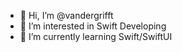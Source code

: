 - 👋 Hi, I’m @vandergrifft
- 👀 I’m interested in Swift Developing 
- 🌱 I’m currently learning Swift/SwiftUI

<!---
vandergrifft/vandergrifft is a ✨ special ✨ repository because its `README.md` (this file) appears on your GitHub profile.
You can click the Preview link to take a look at your changes.
--->
